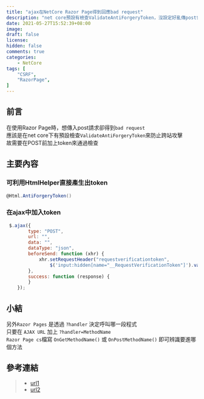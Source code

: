 ```yaml
---
title: "ajax在NetCore Razor Page得到回應bad request"
description: "net core預設有檢查ValidateAntiForgeryToken，沒設定好亂傳post會得到400 BAD REQUEST"
date: 2021-05-27T15:52:39+08:00
image: 
draft: false
license: 
hidden: false
comments: true
categories:
    - NetCore
tags: [
    "CSRF",
    "RazorPage",
]
---
```


## 前言

在使用Razor Page時，想傳入post請求卻得到`bad request`  
應該是在net core下有預設檢查`ValidateAntiForgeryToken`來防止跨站攻擊  
故需要在POST前加上token來通過檢查

## 主要內容

### 可利用HtmlHelper直接產生出token
```c#
@Html.AntiForgeryToken()
```
### 在ajax中加入token
```javascript
 $.ajax({
        type: "POST",
        url: "",
        data: "",
        dataType: "json",
        beforeSend: function (xhr) {
            xhr.setRequestHeader("requestverificationtoken",
                $('input:hidden[name="__RequestVerificationToken"]').val());
        },
        success: function (response) {
        }
    });    
```

## 小結

另外`Razor Pages` 是透過 `?handler` 決定呼叫哪一段程式  
只要在 `AJAX URL` 加上 `?handler=MethodName`  
`Razor Page cs`檔寫 `OnGetMethodName()` 或 `OnPostMethodName()` 即可辨識要進哪個方法


## 參考連結

>* [url1](https://demo.tc/post/.net%20core%20csrf%20%E9%98%B2%E7%AF%84%E6%A9%9F%E5%88%B6%E9%81%87%E4%B8%8A%20ajax)
>* [url2](https://blog.darkthread.net/blog/razor-pages-ajax-call/)